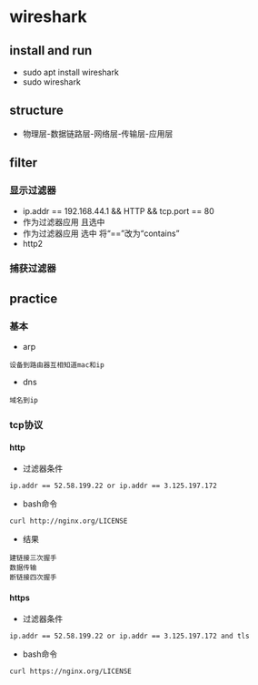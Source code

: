# wireshark
## install and run
* sudo apt install wireshark
* sudo wireshark
## structure
* 物理层-数据链路层-网络层-传输层-应用层
## filter
### 显示过滤器
* ip.addr == 192.168.44.1 && HTTP && tcp.port == 80 
* 作为过滤器应用 且选中
* 作为过滤器应用 选中 将“==”改为“contains”
* http2
### 捕获过滤器

## practice
### 基本
* arp
```
设备到路由器互相知道mac和ip
```
* dns
```
域名到ip
```

### tcp协议
#### http
* 过滤器条件
```
ip.addr == 52.58.199.22 or ip.addr == 3.125.197.172
```
* bash命令
```
curl http://nginx.org/LICENSE
```
* 结果
```
建链接三次握手
数据传输
断链接四次握手
```

#### https
* 过滤器条件
```
ip.addr == 52.58.199.22 or ip.addr == 3.125.197.172 and tls
```
* bash命令
```
curl https://nginx.org/LICENSE
```


